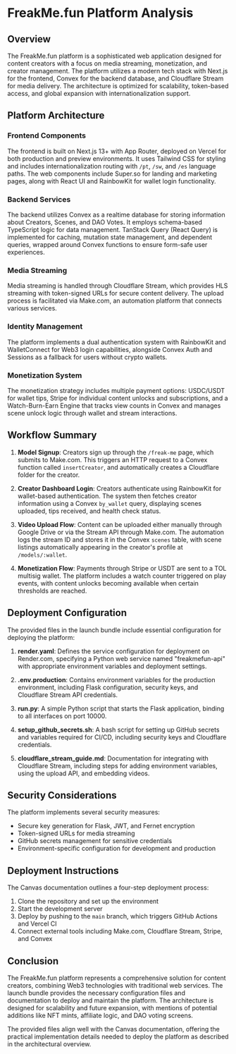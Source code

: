 # FreakMe.fun Platform Analysis

## Overview

The FreakMe.fun platform is a sophisticated web application designed for content creators with a focus on media streaming, monetization, and creator management. The platform utilizes a modern tech stack with Next.js for the frontend, Convex for the backend database, and Cloudflare Stream for media delivery. The architecture is optimized for scalability, token-based access, and global expansion with internationalization support.

## Platform Architecture

### Frontend Components
The frontend is built on Next.js 13+ with App Router, deployed on Vercel for both production and preview environments. It uses Tailwind CSS for styling and includes internationalization routing with `/pt`, `/sw`, and `/es` language paths. The web components include Super.so for landing and marketing pages, along with React UI and RainbowKit for wallet login functionality.

### Backend Services
The backend utilizes Convex as a realtime database for storing information about Creators, Scenes, and DAO Votes. It employs schema-based TypeScript logic for data management. TanStack Query (React Query) is implemented for caching, mutation state management, and dependent queries, wrapped around Convex functions to ensure form-safe user experiences.

### Media Streaming
Media streaming is handled through Cloudflare Stream, which provides HLS streaming with token-signed URLs for secure content delivery. The upload process is facilitated via Make.com, an automation platform that connects various services.

### Identity Management
The platform implements a dual authentication system with RainbowKit and WalletConnect for Web3 login capabilities, alongside Convex Auth and Sessions as a fallback for users without crypto wallets.

### Monetization System
The monetization strategy includes multiple payment options: USDC/USDT for wallet tips, Stripe for individual content unlocks and subscriptions, and a Watch-Burn-Earn Engine that tracks view counts in Convex and manages scene unlock logic through wallet and stream interactions.

## Workflow Summary

1. **Model Signup**: Creators sign up through the `/freak-me` page, which submits to Make.com. This triggers an HTTP request to a Convex function called `insertCreator`, and automatically creates a Cloudflare folder for the creator.

2. **Creator Dashboard Login**: Creators authenticate using RainbowKit for wallet-based authentication. The system then fetches creator information using a Convex `by_wallet` query, displaying scenes uploaded, tips received, and health check status.

3. **Video Upload Flow**: Content can be uploaded either manually through Google Drive or via the Stream API through Make.com. The automation logs the stream ID and stores it in the Convex `scenes` table, with scene listings automatically appearing in the creator's profile at `/models/:wallet`.

4. **Monetization Flow**: Payments through Stripe or USDT are sent to a TOL multisig wallet. The platform includes a watch counter triggered on play events, with content unlocks becoming available when certain thresholds are reached.

## Deployment Configuration

The provided files in the launch bundle include essential configuration for deploying the platform:

1. **render.yaml**: Defines the service configuration for deployment on Render.com, specifying a Python web service named "freakmefun-api" with appropriate environment variables and deployment settings.

2. **.env.production**: Contains environment variables for the production environment, including Flask configuration, security keys, and Cloudflare Stream API credentials.

3. **run.py**: A simple Python script that starts the Flask application, binding to all interfaces on port 10000.

4. **setup_github_secrets.sh**: A bash script for setting up GitHub secrets and variables required for CI/CD, including security keys and Cloudflare credentials.

5. **cloudflare_stream_guide.md**: Documentation for integrating with Cloudflare Stream, including steps for adding environment variables, using the upload API, and embedding videos.

## Security Considerations

The platform implements several security measures:
- Secure key generation for Flask, JWT, and Fernet encryption
- Token-signed URLs for media streaming
- GitHub secrets management for sensitive credentials
- Environment-specific configuration for development and production

## Deployment Instructions

The Canvas documentation outlines a four-step deployment process:
1. Clone the repository and set up the environment
2. Start the development server
3. Deploy by pushing to the `main` branch, which triggers GitHub Actions and Vercel CI
4. Connect external tools including Make.com, Cloudflare Stream, Stripe, and Convex

## Conclusion

The FreakMe.fun platform represents a comprehensive solution for content creators, combining Web3 technologies with traditional web services. The launch bundle provides the necessary configuration files and documentation to deploy and maintain the platform. The architecture is designed for scalability and future expansion, with mentions of potential additions like NFT mints, affiliate logic, and DAO voting screens.

The provided files align well with the Canvas documentation, offering the practical implementation details needed to deploy the platform as described in the architectural overview.
